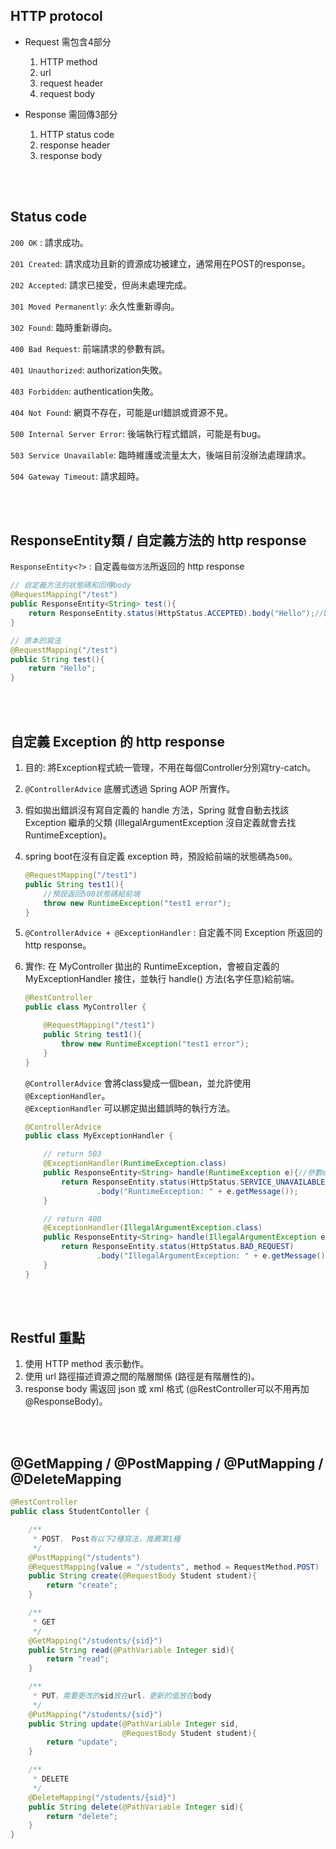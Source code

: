 ## HTTP protocol
* Request 需包含4部分
    
    1. HTTP method
    2. url
    3. request header
    4. request body

* Response 需回傳3部分

    1. HTTP status code
    2. response header
    3. response body

<br/>

<br/>

## Status code
`200 OK` : 請求成功。

`201 Created`: 請求成功且新的資源成功被建立，通常用在POST的response。  

`202 Accepted`: 請求已接受，但尚未處理完成。

`301 Moved Permanently`: 永久性重新導向。  

`302 Found`: 臨時重新導向。

`400 Bad Request`: 前端請求的參數有誤。

`401 Unauthorized`: authorization失敗。

`403 Forbidden`: authentication失敗。

`404 Not Found`: 網頁不存在，可能是url錯誤或資源不見。

`500 Internal Server Error`: 後端執行程式錯誤，可能是有bug。

`503 Service Unavailable`: 臨時維護或流量太大，後端目前沒辦法處理請求。

`504 Gateway Timeout`: 請求超時。

<br/>

<br/>

## ResponseEntity類 / 自定義方法的 http response
`ResponseEntity<?>` : 自定義`每個方法`所返回的 http response
```java
// 自定義方法的狀態碼和回傳body
@RequestMapping("/test")
public ResponseEntity<String> test(){
    return ResponseEntity.status(HttpStatus.ACCEPTED).body("Hello");//body內的類型，必須為ResponseEntity泛型的類型
}
```
```java
// 原本的寫法
@RequestMapping("/test")
public String test(){
    return "Hello";
}
```

<br/>

<br/>

## 自定義 Exception 的 http response
1. 目的: 將Exception程式統一管理，不用在每個Controller分別寫try-catch。
2. `@ControllerAdvice` 底層式透過 Spring AOP 所實作。
3. 假如拋出錯誤沒有寫自定義的 handle 方法，Spring 就會自動去找該 Exception 繼承的父類 (IllegalArgumentException 沒自定義就會去找 RuntimeException)。


4. spring boot在沒有自定義 exception 時，預設給前端的狀態碼為`500`。

    ```java
    @RequestMapping("/test1")
    public String test1(){
        //預設返回500狀態碼給前端
        throw new RuntimeException("test1 error");
    }
    ```


5. `@ControllerAdvice + @ExceptionHandler` : 自定義不同 Exception 所返回的 http response。


6. 實作: 在 MyController 拋出的 RuntimeException，會被自定義的 MyExceptionHandler 接住，並執行 handle() 方法(名字任意)給前端。

    ```java
    @RestController
    public class MyController {

        @RequestMapping("/test1")
        public String test1(){
            throw new RuntimeException("test1 error");
        }
    }
    ```

    `@ControllerAdvice` 會將class變成一個bean，並允許使用`@ExceptionHandler`。  
    `@ExceptionHandler` 可以綁定拋出錯誤時的執行方法。
    
    ```java
    @ControllerAdvice
    public class MyExceptionHandler {

        // return 503
        @ExceptionHandler(RuntimeException.class)
        public ResponseEntity<String> handle(RuntimeException e){//參數e的類型必須和@ExceptionHandler()裡面的參數類型相同
            return ResponseEntity.status(HttpStatus.SERVICE_UNAVAILABLE)
                    .body("RuntimeException: " + e.getMessage());
        }

        // return 400
        @ExceptionHandler(IllegalArgumentException.class)
        public ResponseEntity<String> handle(IllegalArgumentException e){
            return ResponseEntity.status(HttpStatus.BAD_REQUEST)
                    .body("IllegalArgumentException: " + e.getMessage());
        }
    }
    ```

<br/>

<br/>

## Restful 重點
1. 使用 HTTP method 表示動作。
2. 使用 url 路徑描述資源之間的階層關係 (路徑是有階層性的)。
3. response body 需返回 json 或 xml 格式 (@RestController可以不用再加@ResponseBody)。

<br/>

<br/>

## @GetMapping / @PostMapping / @PutMapping / @DeleteMapping
```java
@RestController
public class StudentContoller {

    /**
     * POST， Post有以下2種寫法，推薦第1種
     */
    @PostMapping("/students")
    @RequestMapping(value = "/students", method = RequestMethod.POST)
    public String create(@RequestBody Student student){
        return "create";
    }

    /**
     * GET
     */
    @GetMapping("/students/{sid}")
    public String read(@PathVariable Integer sid){
        return "read";
    }

    /**
     * PUT，需要更改的sid放在url，更新的值放在body
     */
    @PutMapping("/students/{sid}")
    public String update(@PathVariable Integer sid,
                         @RequestBody Student student){
        return "update";
    }

    /**
     * DELETE
     */
    @DeleteMapping("/students/{sid}")
    public String delete(@PathVariable Integer sid){
        return "delete";
    }
}
```